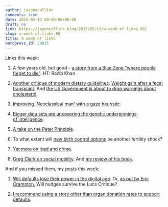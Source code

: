```yaml
---
author: jasonacollins
comments: true
date: 2015-02-13 08:00:08+00:00
draft: no
link: https://jasoncollins.blog/2015/02/13/a-week-of-links-89/
slug: a-week-of-links-89
title: A week of links
wordpress_id: 20831
---
```


Links this week:






	
  1. A few years old, but good - [a story from a Blue Zone "where people forget to die"](http://www.nytimes.com/2012/10/28/magazine/the-island-where-people-forget-to-die.html). HT: Razib Khan

	
  2. [Another critique of modern dietary guidelines](http://time.com/3702058/dietary-guidelines-fat-wrong/). [Weight gain after a fecal transplant](http://ofid.oxfordjournals.org/content/2/1/ofv004.full). And [the US Government is about to drop warnings about cholesterol](http://www.washingtonpost.com/blogs/wonkblog/wp/2015/02/10/feds-poised-to-withdraw-longstanding-warnings-about-dietary-cholesterol/).

	
  3. [Improving 'Neoclassical man' with a gaze heuristic](http://ckmurray.blogspot.com.au/2015/02/an-economic-gaze-heuristic.html).

	
  4. [Bigger data sets are uncovering the genetic underpinnings of intelligence](http://johnhawks.net/weblog/reviews/genetics/brain/cognitive-variation-genetics-davies-2015.html).

	
  5. [A take on the Peter Principle](http://www.farnamstreetblog.com/2015/02/ben-horowitz-the-law-of-crappy-people/).

	
  6. To what extent will [new birth control options](http://www.vox.com/2015/2/6/7988229/future-birth-control) be another fertility shock?

	
  7. [Yet more on lead and crime](http://www.motherjones.com/kevin-drum/2015/02/lead-and-crime-brennan-center-weighs).

	
  8. [Greg Clark on social mobility](http://www.theguardian.com/commentisfree/2015/feb/04/social-mobility-equality-class-society?CMP=share_btn_tw). And [my review of his book](https://jasoncollins.blog/2014/09/30/the-genetic-basis-of-social-mobility/).




And if you missed them, my posts this week:






	
  1. [Will defaults lose their power in the digital age](https://jasoncollins.blog/2015/02/09/the-death-of-defaults/). Or, [as put by Eric Crampton](https://twitter.com/EricCrampton/status/564721317216137217), Will nudges survive the Lucs Critique?

	
  2. [I recommend using a story other than organ donation rates to support defaults](https://jasoncollins.blog/2015/02/11/charts-that-dont-seem-quite-right-organ-donation-edition/).


